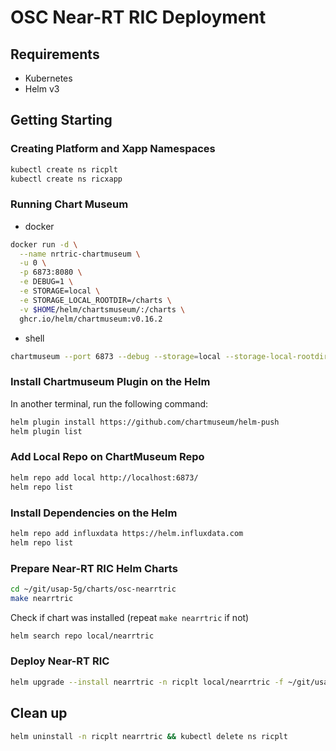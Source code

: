 # OSC Near-RT RIC Deployment

## Requirements

- Kubernetes
- Helm v3

## Getting Starting

### Creating Platform and Xapp Namespaces

```sh
kubectl create ns ricplt
kubectl create ns ricxapp
```

### Running Chart Museum

- docker

```sh
docker run -d \
  --name nrtric-chartmuseum \
  -u 0 \
  -p 6873:8080 \
  -e DEBUG=1 \
  -e STORAGE=local \
  -e STORAGE_LOCAL_ROOTDIR=/charts \
  -v $HOME/helm/chartsmuseum/:/charts \
  ghcr.io/helm/chartmuseum:v0.16.2
```

- shell 

```sh
chartmuseum --port 6873 --debug --storage=local --storage-local-rootdir=~/helm/charts
```

### Install Chartmuseum Plugin on the Helm

In another terminal, run the following command:

```sh
helm plugin install https://github.com/chartmuseum/helm-push
helm plugin list
```

### Add Local Repo on ChartMuseum Repo

```sh
helm repo add local http://localhost:6873/
helm repo list
```

### Install Dependencies on the Helm

```sh
helm repo add influxdata https://helm.influxdata.com
helm repo list
```

### Prepare Near-RT RIC Helm Charts

```sh
cd ~/git/usap-5g/charts/osc-nearrtric
make nearrtric
```

Check if chart was installed (repeat `make nearrtric` if not)

```sh
helm search repo local/nearrtric
```

### Deploy Near-RT RIC

```sh
helm upgrade --install nearrtric -n ricplt local/nearrtric -f ~/git/usap-5g/configs/osc-ric/osc_ric_values.yaml --create-namespace
```

## Clean up

```sh
helm uninstall -n ricplt nearrtric && kubectl delete ns ricplt
```